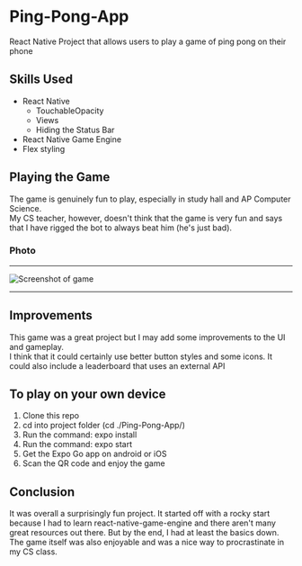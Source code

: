 # Ping-Pong-App
React Native Project that allows users to play a game of ping pong on their phone

## Skills Used
* React Native
  * TouchableOpacity
  * Views
  * Hiding the Status Bar
* React Native Game Engine
* Flex styling

## Playing the Game
The game is genuinely fun to play, especially in study hall and AP Computer Science. <br/>
My CS teacher, however, doesn't think that the game is very fun and says that I have rigged the bot to always beat him (he's just bad). 

### Photo
___
![Screenshot of game](https://user-images.githubusercontent.com/67520166/153320102-3953dd4c-2992-4b01-8e3f-72f754313087.PNG)
___

## Improvements
This game was a great project but I may add some improvements to the UI and gameplay. <br/>
I think that it could certainly use better button styles and some icons. It could also include a leaderboard that uses an external API

## To play on your own device 
1. Clone this repo
2. cd into project folder (cd ./Ping-Pong-App/)
3. Run the command: expo install
4. Run the command: expo start
5. Get the Expo Go app on android or iOS
6. Scan the QR code and enjoy the game

## Conclusion
It was overall a surprisingly fun project. It started off with a rocky start because I had to learn react-native-game-engine and there aren't many great resources out there.
But by the end, I had at least the basics down. The game itself was also enjoyable and was a nice way to procrastinate in my CS class. 
